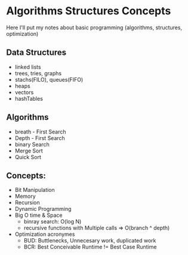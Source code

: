 # Algorithms Structures Concepts
Here I'll put my notes about basic programming (algorithms, structures, optimization)




## Data Structures
* linked lists
* trees, tries, graphs
* stachs(FILO), queues(FIFO)
* heaps
* vectors
* hashTables


## Algorithms
* breath - First Search
* Depth - First Search
* binary Search
* Merge Sort
* Quick Sort


## Concepts:
* Bit Manipulation
* Memory
* Recursion
* Dynamic Programming
* Big O time & Space
    * binray search: O(log N)
    * recursive functions with Multiple calls => O(branch ^ depth)
* Optimization acronymes
    * BUD: Buttlenecks, Unnecesary work, duplicated work
    * BCR: Best Conceivable Runtime != Best Case Runtime
